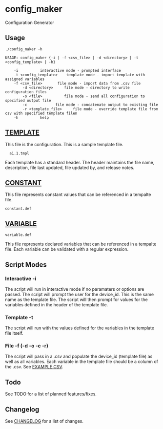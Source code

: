 # config_maker
Configuration Generator

## Usage

    ./config_maker -h
    
    USAGE: config_maker {-i | -f <csv_file> | -d <directory> | -t <config_template> | -h}

		-i			interactive mode - prompted interface
		-t <config_template>	template mode - import template with assigned variables
		-f <csv_file>		file mode - import data from .csv file
		    -d <directory>	   file mode - directory to write configuration files
		    -o <file>		   file mode - send all configuration to specified output file
		    -c			   file mode - concatenate output to existing file
		    -r <template_file>	   file mode - override template file from csv with specified template filen
		-h			help

## [TEMPLATE](a1.1.tmpl)
This file is the configuration.  This is a sample template file.

      a1.1.tmpl
  
Each template has a standard header.  The header
maintains the file name, description, file last updated,
file updated by, and release notes.


## [CONSTANT](constant.def)
This file represents constant values that can be referenced in a tempalte file.

    constant.def

## [VARIABLE](variable.def)

    variable.def

This file represents declared variables that can be referenced in a tempalte file.  Each variable can be validated with a regular expression.

## Script Modes

### Interactive -i
The script will run in interactive mode if no paramaters or options are passed.  The script will prompt the user for the device_id.  This is the same name as the template file.  The script will then prompt for values for the variables defined in the header of the template file.

### Template -t
The script will run with the values defined for the variables in the template file itself.

### File -f (-d -o -c -r)
The script will pass in a .csv and populate the device_id (template file) as well as all variables.  Each variable in the template file should be a column of the .csv.  See [EXAMPLE CSV](sample.csv).
      
## Todo
See [TODO](TODO.md) for a list of planned features/fixes.

## Changelog
See [CHANGELOG](CHANGELOG.md) for a list of changes.
